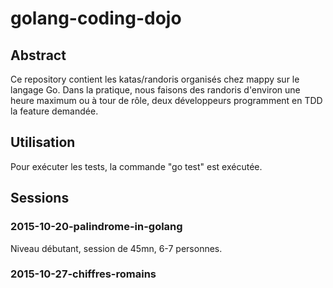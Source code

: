 # golang-coding-dojo

## Abstract

Ce repository contient les katas/randoris organisés chez mappy sur le langage Go. Dans la pratique, nous faisons des randoris d'environ une heure maximum ou à tour de rôle, deux développeurs programment en TDD la feature demandée.

## Utilisation

Pour exécuter les tests, la commande "go test" est exécutée.

## Sessions

### 2015-10-20-palindrome-in-golang
Niveau débutant, session de 45mn, 6-7 personnes.

### 2015-10-27-chiffres-romains
